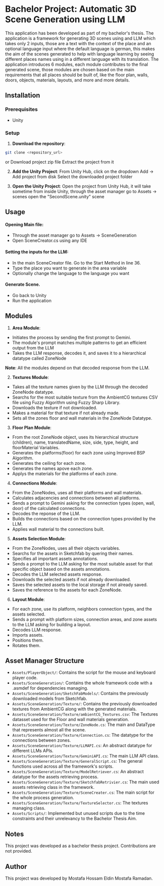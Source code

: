 # Bachelor Project: Automatic 3D Scene Generation using LLM
This application has been developed as part of my bachelor's thesis. The application is a framework for generating 3D scenes using and LLM which takes only 2 inputs, those are a text with the context of the place and an optional language input where the default language is german, this makes the aim of the scenes generated to help with language learning by seeing different places names using in a different language with its translation. 
The application introduces 6 modules, each module contributes to the final generated scene, those modules are chosen based on the main requirements that all places should be built of, like the floor plan, walls, doors, objects, materials, layouts, and more and more details.

## Installation
### Prerequisites
- Unity

### Setup
1.  **Download the repository**:
```bash
git clone <repository_url>
```
or
Download project zip file
Extract the project from it

2. **Add the Unity Project**:
From Unity Hub, click on the dropdown Add -> Add project from disk
Select the downloaded project folder

3. **Open the Unity Project**:
Open the project from Unity Hub, it will take sometime
from inside Unity, through the asset manager go to Assets -> scenes
open the "SecondScene.unity" scene

## Usage
#### Opening Main file:
* Through the asset manager go to Assets -> SceneGeneration
* Open SceneCreator.cs using any IDE

#### Setting the inputs for the LLM:
* In the main SceneCreator file. Go to the Start Method in line 36.
* Type the place you want to generate in the area variable
* Optionally change the language to the language you want

#### Generate Scene.
* Go back to Unity
* Run the application

## Modules
1.  **Area Module**:
- Initiates the process by sending the first prompt to Gemini.
- The module's prompt matches multiple patterns to get an efficient output from the LLM
- Takes the LLM response, decodes it, and saves it to a hierarchical datatype called ZoneNode

**Note**: All the modules depend on that decoded response from the LLM.

2.  **Textures Module**:
- Takes all the texture names given by the LLM through the decoded ZoneNode datatype.
- Searchs for the most suitable texture from the AmbientCG textures CSV file using Fuzzy Algorithm using Fuzzy Sharp Library.
- Downloads the texture if not downloaded.
- Makes a material for that texture if not already made.
- Sets all the zones floor and wall materials in the ZoneNode Datatype.

3.  **Floor Plan Module**:
- From the root ZoneNode object, uses its hierarchical structure (children), name, translatedName, size, side, type, height, and floorMaterial Variables.
- Generates the platforms(floor) for each zone using Improved BSP Algorithm.
- Generates the ceiling for each zone.
- Generates the names apove each zone.
- Applys the materials for the platforms of each zone.

4.  **Connections Module**:
- From the ZoneNodes, uses all their platforms and wall materials.
- Calculates adjacencies and connections between all platforms.
- Sends a prompt to Gemini asking for the connection types (open, wall, door) of the calculated connections.
- Decodes the reponse of the LLM.
- Builds the connections based on the connection types provided by the LLM.
- Applies wall material to the connections built.

5.  **Assets Selection Module**:
- From the ZoneNodes, uses all their objects variables.
- Searchs for the assets in Sketchfab by quering their names.
- Specifies all important assets annotations.
- Sends a prompt to the LLM asking for the most suitable asset for that specific object based on the assets annotations.
- Decodes the LLM selected assets response.
- Downloads the selected assets if not already downloaded.
- Saves the selected assets to the local storage if not already saved.
- Saves the reference to the assets for each ZoneNode.

6.  **Layout Module**:
- For each zone, use its platform, neighbors connection types, and the assets selected.
- Sends a prompt with platform sizes, connection areas, and zone assets to the LLM asking for building a layout.
- Decodes LLM response.
- Imports assets.
- Positions them.
- Rotates them.

## Asset Manager Structure
-  `Assets/PlayerObject/`: Contains the script for the mouse and keyboard player code.
-  `Assets/SceneGeneration/`: Contains the whole framework code with a .asmdef for dependencies managing.
-  `Assets/SceneGeneration/SketchFabModels/`: Contains the previously downloaded models from Sketchfab.
-  `Assets/SceneGeneration/Texture/`: Contains the previously downloaded textures from AmbientCG along with the generated materials.
-  `Assets/SceneGeneration/Texture/ambientCG_Textures.csv`: The Textures datasset used for the Floor and wall materials generation.
-  `Assets/SceneGeneration/Texture/ZoneNode.cs`: The main and DataType that represents almost all the scene.
-  `Assets/SceneGeneration/Texture/Connection.cs`: The datatype for the connections between zones.
-  `Assets/SceneGeneration/Texture/LLMAPI.cs`: An abstract datatype for different LLMs APIs.
-  `Assets/SceneGeneration/Texture/GeminiAPI.cs`: The main LLM API class.
-  `Assets/SceneGeneration/Texture/GeneralScript.cs`: The general functions used across all the framework's scripts.
-  `Assets/SceneGeneration/Texture/ModelRetriever.cs`: An abstract datatype for the assets retrieving process.
-  `Assets/SceneGeneration/Texture/SketchfabRetrivier.cs`: The main used assets retrieving class in the framework.
-  `Assets/SceneGeneration/Texture/SceneCreater.cs`: The main script for the whole process generation.
-  `Assets/SceneGeneration/Texture/TextureSelector.cs`: The textures managing class.
-  `Assets/Scripts/`: Implemented but unused scripts due to the time constraints and their unrelevancy to the Bachelor Thesis Aim.

## Notes
This project was developed as a bachelor thesis project. Contributions are not provided.

## Author
This project was developed by Mostafa Hossam Eldin Mostafa Ramadan.

